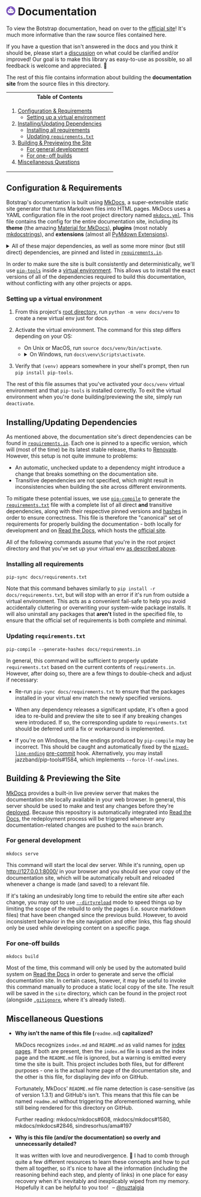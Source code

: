 # <a href="https://botstrap.rtfd.io"><img src="/docs/images/logo-48.png" width=24></a> Documentation

To view the Botstrap documentation, head on over to the
[official site](https://botstrap.readthedocs.io/)! It's much more informative than the
raw source files contained here.

If you have a question that isn't answered in the docs and you think it should be,
please start a [discussion](https://github.com/nuztalgia/botstrap/discussions) on what
could be clarified and/or improved! Our goal is to make this library as easy-to-use as
possible, so all feedback is welcome and appreciated. :sparkling_heart:

The rest of this file contains information about building the **documentation site**
from the source files in this directory.

<table>
<tr><th>Table of Contents</th></tr>
<tr><td><p>

1. [Configuration & Requirements](#configuration--requirements)
   - [Setting up a virtual environment](#setting-up-a-virtual-environment)&emsp;
2. [Installing/Updating Dependencies](#installingupdating-dependencies)
   - [Installing all requirements](#installing-all-requirements)
   - [Updating `requirements.txt`](#updating-requirementstxt)
3. [Building & Previewing the Site](#building--previewing-the-site)
   - [For general development](#for-general-development)
   - [For one-off builds](#for-one-off-builds)
4. [Miscellaneous Questions](#miscellaneous-questions)

</p></td></tr>
</table>

## Configuration & Requirements

Botstrap's documentation is built using [MkDocs](https://www.mkdocs.org/), a
super-extensible static site generator that turns Markdown files into HTML pages. MkDocs
uses a YAML configuration file in the root project directory named
[`mkdocs.yml`](../mkdocs.yml). This file contains the config for the entire
documentation site, including its **theme** (the amazing
[Material for MkDocs](https://squidfunk.github.io/mkdocs-material/)), **plugins** (most
notably [mkdocstrings](https://mkdocstrings.github.io/)), and **extensions** (almost all
[PyMdown Extensions](https://facelessuser.github.io/pymdown-extensions/)).

<details>
<summary>All of these major dependencies, as well as some more minor (but still direct) dependencies,
are pinned and listed in <a href="requirements.in"><code>requirements.in</code></a>.</summary><br>

| Dependency           | PyPI Version                                                                                                                      | GitHub Activity                                                                                                                                          |
| -------------------- | --------------------------------------------------------------------------------------------------------------------------------- | -------------------------------------------------------------------------------------------------------------------------------------------------------- |
| `mkdocs`             | [![PyPI](https://img.shields.io/pypi/v/mkdocs)](https://pypi.org/project/mkdocs/)                                                 | [![GitHub](https://img.shields.io/github/last-commit/mkdocs/mkdocs)](https://github.com/mkdocs/mkdocs)                                                   |
| `mkdocs-material`    | [![PyPI](https://img.shields.io/pypi/v/mkdocs-material)](https://pypi.org/project/mkdocs-material/)                               | [![GitHub](https://img.shields.io/github/last-commit/squidfunk/mkdocs-material)](https://github.com/squidfunk/mkdocs-material)                           |
| `mkdocstrings`       | [![PyPI](https://img.shields.io/pypi/v/mkdocstrings)](https://pypi.org/project/mkdocstrings/)                                     | [![GitHub](https://img.shields.io/github/last-commit/mkdocstrings/mkdocstrings)](https://github.com/mkdocstrings/mkdocstrings)                           |
| `pymdown-extensions` | [![PyPI](https://img.shields.io/pypi/v/pymdown-extensions)](https://pypi.org/project/pymdown-extensions/)                         | [![GitHub](https://img.shields.io/github/last-commit/facelessuser/pymdown-extensions)](https://github.com/facelessuser/pymdown-extensions)               |
| `include-markdown`   | [![PyPI](https://img.shields.io/pypi/v/mkdocs-include-markdown-plugin)](https://pypi.org/project/mkdocs-include-markdown-plugin/) | [![GitHub](https://img.shields.io/github/last-commit/mondeja/mkdocs-include-markdown-plugin)](https://github.com/mondeja/mkdocs-include-markdown-plugin) |
| `pygments`           | [![PyPI](https://img.shields.io/pypi/v/pygments)](https://pypi.org/project/pygments/)                                             | [![GitHub](https://img.shields.io/github/last-commit/pygments/pygments)](https://github.com/pygments/pygments)                                           |
| `mkdocs-exclude`     | [![PyPI](https://img.shields.io/pypi/v/mkdocs-exclude)](https://pypi.org/project/mkdocs-exclude/)                                 | [![GitHub](https://img.shields.io/github/last-commit/apenwarr/mkdocs-exclude)](https://github.com/apenwarr/mkdocs-exclude)                               |

</details>

In order to make sure the site is built consistently and deterministically, we'll use
[`pip-tools`](https://pip-tools.readthedocs.io/) inside a
[virtual environment](https://docs.python.org/3/tutorial/venv.html). This allows us to
install the exact versions of all of the dependencies required to build this
documentation, without conflicting with any other projects or apps.

### Setting up a virtual environment

1. From this project's [root directory](/../../), run `python -m venv docs/venv` to
   create a new virtual env just for docs.

2. Activate the virtual environment. The command for this step differs depending on your
   OS:

   - On Unix or MacOS, run `source docs/venv/bin/activate`.
   - <details><summary>On Windows, run <code>docs\venv\Scripts\activate</code>.
     </summary>If you're in PowerShell and encounter a security error, run
     <a href="https://go.microsoft.com/fwlink/?LinkID=135170"><code>
     Set-ExecutionPolicy -ExecutionPolicy RemoteSigned -Scope CurrentUser</code></a>
     and confirm your choice, then try the activation command again.</details>

3. Verify that `(venv)` appears somewhere in your shell's prompt, then run
   `pip install pip-tools`.

The rest of this file assumes that you've activated your `docs/venv` virtual environment
and that `pip-tools` is installed correctly. To exit the virtual environment when you're
done building/previewing the site, simply run `deactivate`.

## Installing/Updating Dependencies

As mentioned above, the documentation site's direct dependencies can be found in
[`requirements.in`](requirements.in). Each one is pinned to a specific version, which
will (most of the time) be its latest stable release, thanks to
[Renovate](https://github.com/renovatebot/renovate). However, this setup is not quite
immune to problems:

- An automatic, unchecked update to a dependency might introduce a change that breaks
  something on the documentation site.
- Transitive dependencies are not specified, which might result in inconsistencies when
  building the site across different environments.

To mitigate these potential issues, we use
[`pip-compile`](https://pip-tools.readthedocs.io/en/latest/#example-usage-for-pip-compile)
to generate the [`requirements.txt`](requirements.txt) file with a complete list of all
direct **and** transitive dependencies, along with their respective pinned versions and
[hashes](https://pip.pypa.io/en/stable/topics/secure-installs/#hash-checking-mode) in
order to ensure correctness. This file is therefore the "canonical" set of requirements
for properly building the documentation - both locally for development and on
[Read the Docs](https://readthedocs.org/), which hosts the
[official site](https://botstrap.readthedocs.io/).

All of the following commands assume that you're in the root project directory and that
you've set up your virtual env [as described above](#setting-up-a-virtual-environment).

### Installing all requirements

```
pip-sync docs/requirements.txt
```

Note that this command behaves similarly to `pip install -r docs/requirements.txt`, but
will stop with an error if it's run from outside a virtual environment. This acts as a
convenient fail-safe to help you avoid accidentally cluttering or overwriting your
system-wide package installs. It will also uninstall any packages that **aren't** listed
in the specified file, to ensure that the official set of requirements is both complete
and minimal.

### Updating `requirements.txt`

```
pip-compile --generate-hashes docs/requirements.in
```

In general, this command will be sufficient to properly update `requirements.txt` based
on the current contents of `requirements.in`. However, after doing so, there are a few
things to double-check and adjust if necessary:

- Re-run `pip-sync docs/requirements.txt` to ensure that the packages installed in your
  virtual env match the newly specified versions.

- When any dependency releases a significant update, it's often a good idea to re-build
  and preview the site to see if any breaking changes were introduced. If so, the
  corresponding update to `requirements.txt` should be deferred until a fix or
  workaround is implemented.

- If you're on Windows, the line endings produced by `pip-compile` may be incorrect.
  This should be caught and automatically fixed by the
  [`mixed-line-ending`](https://github.com/pre-commit/pre-commit-hooks#mixed-line-ending)
  [pre-commit](https://pre-commit.com/) hook. Alternatively, you may install
  jazzband/pip-tools#1584, which implements `--force-lf-newlines`.

## Building & Previewing the Site

[MkDocs](https://www.mkdocs.org/getting-started/#creating-a-new-project) provides a
built-in live preview server that makes the documentation site locally available in your
web browser. In general, this server should be used to make and test any changes before
they're [deployed](https://readthedocs.org/projects/botstrap/). Because this repository
is automatically integrated into
[Read the Docs](https://docs.readthedocs.io/en/stable/integrations.html), the
redeployment process will be triggered whenever any documentation-related changes are
pushed to the `main` branch.

### For general development

```
mkdocs serve
```

This command will start the local dev server. While it's running, open up
http://127.0.0.1:8000/ in your browser and you should see your copy of the documentation
site, which will be automatically rebuilt and reloaded whenever a change is made (and
saved) to a relevant file.

If it's taking an undesirably long time to rebuild the entire site after each change,
you may opt to use
[`--dirtyreload`](https://www.mkdocs.org/about/release-notes/#support-for-dirty-builds-990)
mode to speed things up by limiting the scope of the rebuild to only the pages (i.e.
source markdown files) that have been changed since the previous build. However, to
avoid inconsistent behavior in the site navigation and other links, this flag should
only be used while developing content on a specific page.

### For one-off builds

```
mkdocs build
```

Most of the time, this command will only be used by the automated build system on
[Read the Docs](https://readthedocs.org/projects/botstrap/builds/) in order to generate
and serve the official documentation site. In certain cases, however, it may be useful
to invoke this command manually to produce a static local copy of the site. The result
will be saved in the `site` directory, which can be found in the project root (alongside
[`.gitignore`](../.gitignore), where it's already listed).

## Miscellaneous Questions

<ul><li>

<b>Why isn't the name of this file (</b><code>readme.md</code><b>) capitalized?</b>

MkDocs recognizes `index.md` and `README.md` as valid names for
[index pages](https://www.mkdocs.org/user-guide/writing-your-docs/#index-pages). If both
are present, then the `index.md` file is used as the index page and the `README.md` file
is ignored, but a warning is emitted every time the site is built. This project includes
both files, but for different purposes - one is the actual home page of the
documentation site, and the other is this file, for displaying dev info on GitHub.

Fortunately, MkDocs' `README.md` file name detection is case-sensitive (as of version
1.3.1) and GitHub's isn't. This means that this file can be named `readme.md` without
triggering the aforementioned warning, while still being rendered for this directory on
GitHub.

Further reading: mkdocs/mkdocs#608, mkdocs/mkdocs#1580, mkdocs/mkdocs#2846,
sindresorhus/ama#197

</li><li>

<b>Why is this file (and/or the documentation) so overly and unnecessarily detailed?</b>

It was written with love and neurodivergence. :purple_heart: I had to comb through quite
a few different resources to learn these concepts and how to put them all together, so
it's nice to have all the information (including the reasoning behind each step, and
plenty of links) in one place for easy recovery when it's inevitably and inexplicably
wiped from my memory. Hopefully it can be helpful to you too! &ensp;&ndash;
[@nuztalgia](https://github.com/nuztalgia)

</li></ul>
